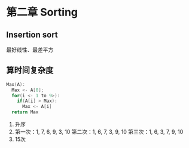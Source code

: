 # 第二章 Sorting

## Insertion sort
  
  最好线性、最差平方

## 算时间复杂度

```C
Max(A):
  Max <- A[0];
  for(i <- 1 to 9>):
    if(A[i] > Max):
      Max <- A[i]
  return Max
```

1. 升序
2. 第一次：1, 7, 6, 9, 3, 10
  第二次：1, 6, 7, 3, 9, 10
  第三次：1, 6, 3, 7, 9, 10
3. 15次
